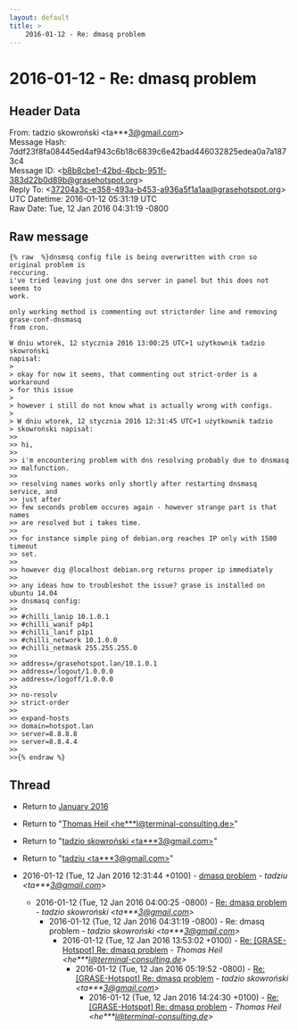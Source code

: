 ```yaml
---
layout: default
title: >
    2016-01-12 - Re: dmasq problem
---
```


# 2016-01-12 - Re: dmasq problem

## Header Data

From: tadzio skowroński \<ta***3@gmail.com\><br>
Message Hash: 7ddf23f8fa08445ed4af943c6b18c6839c6e42bad446032825edea0a7a1873c4<br>
Message ID: \<b8b8cbe1-42bd-4bcb-951f-383d22b0d89b@grasehotspot.org\><br>
Reply To: \<37204a3c-e358-493a-b453-a936a5f1a1aa@grasehotspot.org\><br>
UTC Datetime: 2016-01-12 05:31:19 UTC<br>
Raw Date: Tue, 12 Jan 2016 04:31:19 -0800<br>

## Raw message

```
{% raw  %}dnsmsq config file is being overwritten with cron so original problem is 
reccuring. 
i've tried leaving just one dns server in panel but this does not seems to 
work.

only working method is commenting out strictorder line and removing 
grase-conf-dnsmasq
from cron.

W dniu wtorek, 12 stycznia 2016 13:00:25 UTC+1 użytkownik tadzio skowroński 
napisał:
>
> okay for now it seems, that commenting out strict-order is a workaround 
> for this issue
>
> however i still do not know what is actually wrong with configs.
>
> W dniu wtorek, 12 stycznia 2016 12:31:45 UTC+1 użytkownik tadzio 
> skowroński napisał:
>>
>> hi, 
>>
>> i'm encountering problem with dns resolving probably due to dnsmasq
>> malfunction. 
>>
>> resolving names works only shortly after restarting dnsmasq service, and 
>> just after 
>> few seconds problem occures again - however strange part is that names 
>> are resolved but i takes time. 
>>
>> for instance simple ping of debian.org reaches IP only with 1500 timeout 
>> set. 
>>
>> however dig @localhost debian.org returns proper ip immediately
>>
>> any ideas how to troubleshot the issue? grase is installed on ubuntu 14.04
>> dnsmasq config:
>>
>> #chilli_lanip 10.1.0.1
>> #chilli_wanif p4p1
>> #chilli_lanif p1p1
>> #chilli_network 10.1.0.0
>> #chilli_netmask 255.255.255.0
>>
>> address=/grasehotspot.lan/10.1.0.1
>> address=/logout/1.0.0.0
>> address=/logoff/1.0.0.0
>>
>> no-resolv
>> strict-order
>>
>> expand-hosts
>> domain=hotspot.lan
>> server=8.8.8.8
>> server=8.8.4.4
>>
>>{% endraw %}
```

## Thread

+ Return to [January 2016](/archive/2016/01)

+ Return to "[Thomas Heil <he***l<span>@</span>terminal-consulting.de>](/authors/he___l_at_terminalconsulting_de)"
+ Return to "[tadzio skowroński <ta***3<span>@</span>gmail.com>](/authors/ta___3_at_gmail_com)"
+ Return to "[tadziu <ta***3<span>@</span>gmail.com>](/authors/ta___3_at_gmail_com)"

+ 2016-01-12 (Tue, 12 Jan 2016 12:31:44 +0100) - [dmasq problem](/archive/2016/01/cc0d7eb8393c37e79338b490ed5a9f467b5dbdc7285997a1ea756b22f6a0e049) - _tadziu \<ta***3@gmail.com\>_
  + 2016-01-12 (Tue, 12 Jan 2016 04:00:25 -0800) - [Re: dmasq problem](/archive/2016/01/cd2fd8b099a4b5f9aac81496c8bb5c0e46aea366af1492187cf0feacad455973) - _tadzio skowroński \<ta***3@gmail.com\>_
    + 2016-01-12 (Tue, 12 Jan 2016 04:31:19 -0800) - Re: dmasq problem - _tadzio skowroński \<ta***3@gmail.com\>_
      + 2016-01-12 (Tue, 12 Jan 2016 13:53:02 +0100) - [Re: [GRASE-Hotspot] Re: dmasq problem](/archive/2016/01/18b34eed3c1844bce599cf75c95dc850dba909de5780c749fb0fe185da8bc7bb) - _Thomas Heil \<he***l@terminal-consulting.de\>_
        + 2016-01-12 (Tue, 12 Jan 2016 05:19:52 -0800) - [Re: [GRASE-Hotspot] Re: dmasq problem](/archive/2016/01/b95d618bdd213655ffe09cfd84a4d4732dcb31d433ed7c12aef35eb631e8a4a8) - _tadzio skowroński \<ta***3@gmail.com\>_
          + 2016-01-12 (Tue, 12 Jan 2016 14:24:30 +0100) - [Re: [GRASE-Hotspot] Re: dmasq problem](/archive/2016/01/2e8ba2b62206053131c62e9f067736ce482aa15f209c4bf42a6e0a74e8b915f7) - _Thomas Heil \<he***l@terminal-consulting.de\>_

